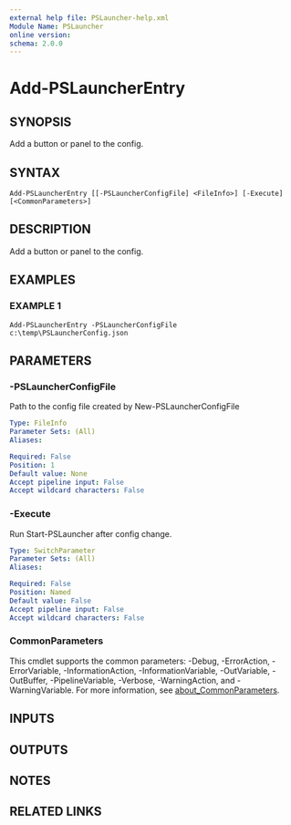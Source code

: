 ```yaml
---
external help file: PSLauncher-help.xml
Module Name: PSLauncher
online version:
schema: 2.0.0
---
```


# Add-PSLauncherEntry

## SYNOPSIS
Add a button or panel to the config.

## SYNTAX

```
Add-PSLauncherEntry [[-PSLauncherConfigFile] <FileInfo>] [-Execute] [<CommonParameters>]
```

## DESCRIPTION
Add a button or panel to the config.

## EXAMPLES

### EXAMPLE 1
```
Add-PSLauncherEntry -PSLauncherConfigFile c:\temp\PSLauncherConfig.json
```

## PARAMETERS

### -PSLauncherConfigFile
Path to the config file created by New-PSLauncherConfigFile

```yaml
Type: FileInfo
Parameter Sets: (All)
Aliases:

Required: False
Position: 1
Default value: None
Accept pipeline input: False
Accept wildcard characters: False
```

### -Execute
Run Start-PSLauncher after config change.

```yaml
Type: SwitchParameter
Parameter Sets: (All)
Aliases:

Required: False
Position: Named
Default value: False
Accept pipeline input: False
Accept wildcard characters: False
```

### CommonParameters
This cmdlet supports the common parameters: -Debug, -ErrorAction, -ErrorVariable, -InformationAction, -InformationVariable, -OutVariable, -OutBuffer, -PipelineVariable, -Verbose, -WarningAction, and -WarningVariable. For more information, see [about_CommonParameters](http://go.microsoft.com/fwlink/?LinkID=113216).

## INPUTS

## OUTPUTS

## NOTES

## RELATED LINKS
